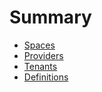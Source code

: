 # Summary

- [Spaces](./1_spaces.md)
- [Providers](./2_providers.md)
- [Tenants](./3_tenants.md)
- [Definitions](./defs.md)
